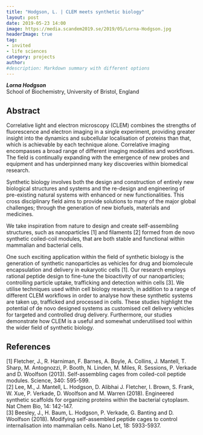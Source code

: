 ```yaml
---
title: "Hodgson, L. | CLEM meets synthetic biology"
layout: post
date: 2019-05-23 14:00
image: https://media.scandem2019.se/2019/05/Lorna-Hodgson.jpg
headerImage: true
tag:
- invited
- life sciences
category: projects
author:
#description: Markdown summary with different options
---
```


_**Lorna Hodgson**_<br/>
School of Biochemistry, University of Bristol, England<br/>

## Abstract

Correlative light and electron microscopy (CLEM) combines the strengths of fluorescence and electron imaging in a single experiment, providing greater insight into the dynamics and subcellular localisation of proteins than that, which is achievable by each technique alone. Correlative imaging encompasses a broad range of different imaging modalities and workflows. The field is continually expanding with the emergence of new probes and equipment and has underpinned many key discoveries within biomedical research.<br/>

Synthetic biology involves both the design and construction of entirely new biological structures and systems and the re-design and engineering of pre-existing natural systems with enhanced or new functionalities. This cross disciplinary field aims to provide solutions to many of the major global challenges; through the generation of new biofuels, materials and medicines.<br/>

We take inspiration from nature to design and create self-assembling structures, such as nanoparticles [1] and filaments [2] formed from de novo synthetic coiled-coil modules, that are both stable and functional within mammalian and bacterial cells.<br/>

One such exciting application within the field of synthetic biology is the generation of synthetic nanoparticles as vehicles for drug and biomolecule encapsulation and delivery in eukaryotic cells [1]. Our research employs rational peptide design to fine-tune the bioactivity of our nanoparticles; controlling particle uptake, trafficking and detection within cells [3]. We utilise techniques used within cell biology research, in addition to a range of different CLEM workflows in order to analyse how these synthetic systems are taken up, trafficked and processed in cells. These studies highlight the potential of de novo designed systems as customised cell delivery vehicles for targeted and controlled drug delivery. Furthermore, our studies demonstrate how CLEM is a useful and somewhat underutilised tool within the wider field of synthetic biology. <br/>

## References

[1] Fletcher, J., R. Harniman, F. Barnes, A. Boyle, A. Collins, J. Mantell, T. Sharp, M. Antognozzi, P. Booth, N. Linden, M. Miles, R. Sessions, P. Verkade and D. Woolfson (2013). Self-assembling cages from coiled-coil peptide modules. Science, 340: 595-599.<br/>
[2] Lee, M., J. Mantell, L. Hodgson, D. Alibhai J. Fletcher, I. Brown, S. Frank, W. Xue, P. Verkade, D. Woolfson  and M. Warren (2018). Engineered synthetic scaffolds for organizing proteins within the bacterial cytoplasm. Nat Chem Bio, 14: 142-147.<br/>
[3] Beesley, J., H. Baum, L. Hodgson, P. Verkade, G. Banting and D. Woolfson (2018). Modifying self-assembled peptide cages to control internalisation into mammalian cells. Nano Let, 18: 5933-5937.<br/>
